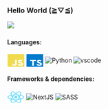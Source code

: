 ### Hello World (≧▽≦)

<div style="display:"flex" flex-direction:"column"">
  <img height="180em" src="https://github-readme-stats.vercel.app/api/top-langs/?username=rafaelaxmedina&layout=compact&langs_count=7&theme=dark"/>
</div>
  

#### Languages:
<div>
  <img align="center" alt="Javascript" height="30" width="40" src="https://raw.githubusercontent.com/devicons/devicon/master/icons/javascript/javascript-plain.svg">
  <img align="center" alt="Typescript" height="30" width="40" src="https://raw.githubusercontent.com/devicons/devicon/master/icons/typescript/typescript-plain.svg">
  <img align="center" alt="Python"  height="30" width="40" img src="https://cdn.jsdelivr.net/gh/devicons/devicon/icons/python/python-original.svg" />
<!--   <img align="center" alt="vscode"  height="30" width="40" src="https://cdn.jsdelivr.net/gh/devicons/devicon/icons/vscode/vscode-original.svg" /> -->
  <img align="center" alt="vscode"  height="30" width="40" src="https://cdn.jsdelivr.net/gh/devicons/devicon/icons/java/java-original.svg" />         
 </div>
 
 #### Frameworks & dependencies:
<div>
  <img align="center" alt="React" height="30" width="40" src="https://raw.githubusercontent.com/devicons/devicon/master/icons/react/react-original.svg">
  <img align="center" alt="NextJS"  height="30" width="40" src="https://cdn.jsdelivr.net/gh/devicons/devicon/icons/nextjs/nextjs-original-wordmark.svg" />
  <img align="center" alt="SASS"  height="30" width="40" src="https://cdn.jsdelivr.net/gh/devicons/devicon/icons/sass/sass-original.svg" />
</div>
